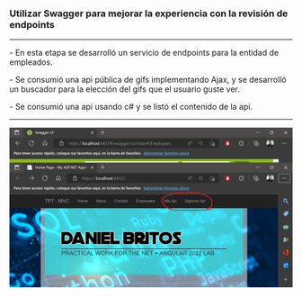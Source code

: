 <h3>Utilizar Swagger para mejorar la experiencia con la revisión de endpoints</h3>
<hr/>
<p>- En esta etapa se desarrolló un servicio de endpoints para la entidad de empleados.</p>
<p>- Se consumió una api pública de gifs implementando Ajax, y se desarrolló un buscador para la elección del gifs que el usuario guste ver.</p>
<p>- Se consumió una api usando c# y se listó el contenido de la api.</p>
<hr/>

<img src="https://raw.githubusercontent.com/daniel-britos/LabNet2022/tp8-WebApis%2BSwagger/img/apis.jpg">
